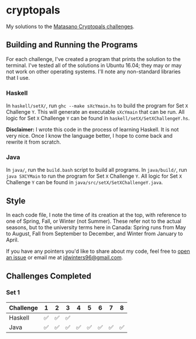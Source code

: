 # cryptopals

My solutions to the [Matasano Cryptopals challenges](https://cryptopals.com/).

## Building and Running the Programs

For each challenge, I've created a program that prints the solution to the terminal. I've tested
all of the solutions in Ubuntu 16.04; they may or may not work on other operating systems. I'll
note any non-standard libraries that I use.

### Haskell

In `haskell/setX/`, run `ghc --make sXcYmain.hs` to build the program for Set `X` Challenge `Y`.
This will generate an executable `sXcYmain` that can be run. All logic for Set `X` Challenge `Y`
can be found in `haskell/setX/SetXChallengeY.hs`.

**Disclaimer:** I wrote this code in the process of learning Haskell. It is not very nice. Once I
know the language better, I hope to come back and rewrite it from scratch.

### Java

In `java/`, run the `build.bash` script to build all programs. In `java/build/`, run
`java SXCYMain` to run the program for Set `X` Challenge `Y`. All logic for Set `X` Challenge `Y`
can be found in `java/src/setX/SetXChallengeY.java`.

## Style

In each code file, I note the time of its creation at the top, with reference to one of Spring,
Fall, or Winter (not Summer). These refer not to the actual seasons, but to the university terms
here in Canada: Spring runs from May to August, Fall from September to December, and Winter from
January to April.

If you have any pointers you'd like to share about my code, feel free to
[open an issue](https://github.com/jdw1996/cryptopals/issues/new) or email me at
[jdwinters96@gmail.com](mailto:jdwinters96@gmail.com).

## Challenges Completed

### Set 1

**Challenge** | **1** | **2** | **3** | **4** | **5** | **6** | **7** | **8**
--------------|:-----:|:-----:|:-----:|:-----:|:-----:|:-----:|:-----:|:-----:
Haskell|:white_check_mark:|:white_check_mark:|:white_check_mark:|||||
Java|:white_check_mark:|:white_check_mark:|:white_check_mark:|:white_check_mark:|:white_check_mark:|:white_check_mark:|:white_check_mark:|:white_check_mark:
